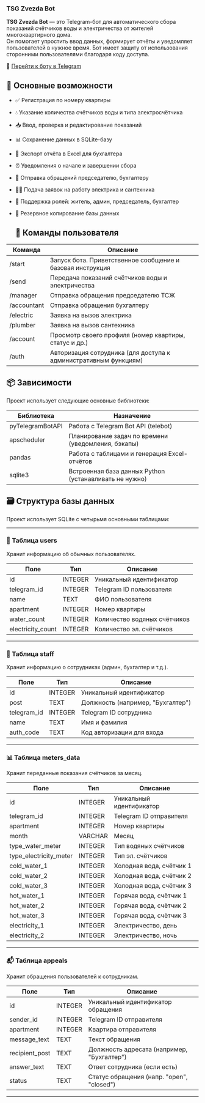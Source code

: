 ### TSG Zvezda Bot
**TSG Zvezda Bot** — это Telegram-бот для автоматического сбора показаний счётчиков воды и электричества от жителей многоквартирного дома.  
Он помогает упростить ввод данных, формирует отчёты и уведомляет пользователей в нужное время.
Бот имеет защиту от использования сторонними пользователями благодаря коду доступа. 

📲 [Перейти к боту в Telegram](https://t.me/Tsg_zvezda_bot)

## 📌 Основные возможности

- ✅ Регистрация по номеру квартиры
- 💧 Указание количества счётчиков воды и типа электросчётчика
- 📥 Ввод, проверка и редактирование показаний
- 📊 Сохранение данных в SQLite-базу
- 📁 Экспорт отчёта в Excel для бухгалтера
- ⏰ Уведомления о начале и завершении сбора
- 🧾 Отправка обращений председателю, бухгалтеру
- 👨‍🔧 Подача заявок на работу электрика и сантехника
- 👥 Поддержка ролей: житель, админ, председатель, бухгалтер
- 💾 Резервное копирование базы данных

  ## 📖 Команды пользователя

| Команда         | Описание                                                   |
|-----------------|------------------------------------------------------------|
| /start        | Запуск бота. Приветственное сообщение и базовая инструкция |
| /send         | Передача показаний счётчиков воды и электричества          |
| /manager      | Отправка обращения председателю ТСЖ                        |
| /accountant   | Отправка обращения бухгалтеру                              |
| /electric     | Заявка на вызов электрика                                  |
| /plumber      | Заявка на вызов сантехника                                  |
| /account      | Просмотр своего профиля (номер квартиры, статус и др.)     |
| /auth         | Авторизация сотрудника (для доступа к административным функциям) |

## 📦 Зависимости

Проект использует следующие основные библиотеки:

| Библиотека          | Назначение                                                     |
|---------------------|----------------------------------------------------------------|
| pyTelegramBotAPI  | Работа с Telegram Bot API (telebot)                          |
| apscheduler       | Планирование задач по времени (уведомления, бэкапы)            |
| pandas            | Работа с таблицами и генерация Excel-отчётов                  |
| sqlite3           | Встроенная база данных Python (устанавливать не нужно)         |

## 🗃 Структура базы данных

Проект использует SQLite с четырьмя основными таблицами:

---

### 📄 Таблица users

Хранит информацию об обычных пользователях.

| Поле              | Тип        | Описание                        |
|-------------------|------------|----------------------------------|
| id              | INTEGER    | Уникальный идентификатор        |
| telegram_id     | INTEGER      | Telegram ID пользователя        |
| name            | TEXT         | ФИО пользователя               |
| apartment       | INTEGER      | Номер квартиры                  |
| water_count     | INTEGER    | Количество водяных счётчиков    |
| electricity_count | INTEGER  | Количество эл. счётчиков        |

---

### 👥 Таблица staff

Хранит информацию о сотрудниках (админ, бухгалтер и т.д.).

| Поле           | Тип      | Описание                            |
|----------------|----------|--------------------------------------|
| id           | INTEGER  | Уникальный идентификатор            |
| post         | TEXT     | Должность (например, "Бухгалтер")   |
| telegram_id  | INTEGER    | Telegram ID сотрудника              |
| name         | TEXT     | Имя и фамилия                       |
| auth_code    | TEXT     | Код авторизации для входа          |

---

### 📊 Таблица meters_data

Хранит переданные показания счётчиков за месяц.

| Поле                    | Тип      | Описание                                 |
|-------------------------|----------|-------------------------------------------|
| id                    | INTEGER  | Уникальный идентификатор                 |
| telegram_id           | INTEGER    | Telegram ID отправителя                  |
| apartment             | INTEGER     | Номер квартиры                           |
| month                 | VARCHAR    | Месяц                |
| type_water_meter      | INTEGER   | Тип водяных счётчиков                    |
| type_electricity_meter| INTEGER     | Тип эл. счётчиков                        |
| cold_water_1          | INTEGER  | Холодная вода, счётчик 1                 |
| cold_water_2          | INTEGER  | Холодная вода, счётчик 2                 |
| cold_water_3          | INTEGER  | Холодная вода, счётчик 3                 |
| hot_water_1           | INTEGER  | Горячая вода, счётчик 1                  |
| hot_water_2           | INTEGER  | Горячая вода, счётчик 2                  |
| hot_water_3           | INTEGER  | Горячая вода, счётчик 3                  |
| electricity_1         | INTEGER  | Электричество, день                      |
| electricity_2         | INTEGER  | Электричество, ночь                      |

---

### 📬 Таблица appeals

Хранит обращения пользователей к сотрудникам.

| Поле           | Тип      | Описание                                  |
|----------------|----------|--------------------------------------------|
| id           | INTEGER  | Уникальный идентификатор обращения         |
| sender_id    |INTEGER    | Telegram ID отправителя                    |
| apartment    |INTEGER     | Квартира отправителя                       |
| message_text | TEXT     | Текст обращения                            |
| recipient_post | TEXT   | Должность адресата (например, "Бухгалтер") |
| answer_text  | TEXT     | Ответ сотрудника (если есть)               |
| status       | TEXT     | Статус обращения (напр. "open", "closed") |

---


